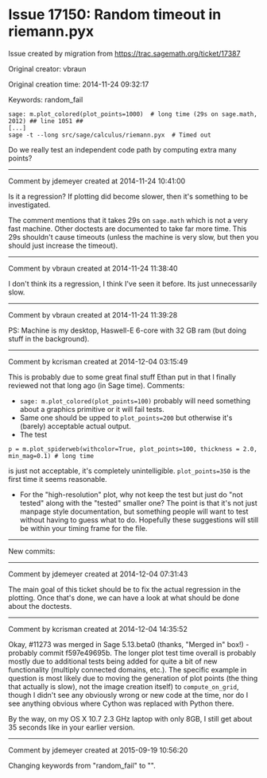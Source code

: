 # Issue 17150: Random timeout in  riemann.pyx

Issue created by migration from https://trac.sagemath.org/ticket/17387

Original creator: vbraun

Original creation time: 2014-11-24 09:32:17

Keywords: random_fail


```
sage: m.plot_colored(plot_points=1000)  # long time (29s on sage.math, 2012) ## line 1051 ##
[...]
sage -t --long src/sage/calculus/riemann.pyx  # Timed out
```

Do we really test an independent code path by computing extra many points?


---

Comment by jdemeyer created at 2014-11-24 10:41:00

Is it a regression? If plotting did become slower, then it's something to be investigated.

The comment mentions that it takes 29s on `sage.math` which is not a very fast machine. Other doctests are documented to take far more time. This 29s shouldn't cause timeouts (unless the machine is very slow, but then you should just increase the timeout).


---

Comment by vbraun created at 2014-11-24 11:38:40

I don't think its a regression, I think I've seen it before. Its just unnecessarily slow.


---

Comment by vbraun created at 2014-11-24 11:39:28

PS: Machine is my desktop, Haswell-E 6-core with 32 GB ram (but doing stuff in the background).


---

Comment by kcrisman created at 2014-12-04 03:15:49

This is probably due to some great final stuff Ethan put in that I finally reviewed not that long ago (in Sage time).  Comments:
* `sage: m.plot_colored(plot_points=100)` probably will need something about a graphics primitive or it will fail tests.
* Same one should be upped to `plot_points=200` but otherwise it's (barely) acceptable actual output.
* The test

```
p = m.plot_spiderweb(withcolor=True, plot_points=100, thickness = 2.0, min_mag=0.1) # long time
```

  is just not acceptable, it's completely unintelligible.    `plot_points=350` is the first time it seems reasonable.
* For the "high-resolution" plot, why not keep the test but just do "not tested" along with the "tested" smaller one?
The point is that it's not just manpage style documentation, but something people will want to test without having to guess what to do.  Hopefully these suggestions will still be within your timing frame for the file.
----
New commits:


---

Comment by jdemeyer created at 2014-12-04 07:31:43

The main goal of this ticket should be to fix the actual regression in the plotting. Once that's done, we can have a look at what should be done about the doctests.


---

Comment by kcrisman created at 2014-12-04 14:35:52

Okay, #11273 was merged in Sage 5.13.beta0 (thanks, "Merged in" box!) - probably commit f597e49695b.  The longer plot test time overall is probably mostly due to additional tests being added for quite a bit of new functionality (multiply connected domains, etc.).  The specific example in question is most likely due to moving the generation of plot points (the thing that actually is slow), not the image creation itself) to `compute_on_grid`, though I didn't see any obviously wrong or new code at the time, nor do I see anything obvious where Cython was replaced with Python there.

By the way, on my OS X 10.7 2.3 GHz laptop with only 8GB, I still get about 35 seconds like in your earlier version.


---

Comment by jdemeyer created at 2015-09-19 10:56:20

Changing keywords from "random_fail" to "".
